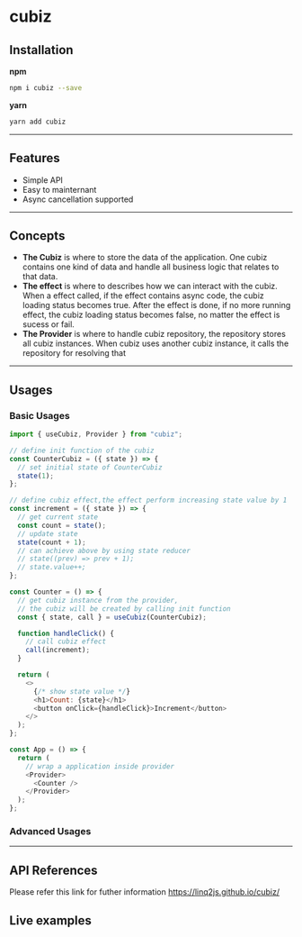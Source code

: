 # cubiz

## Installation

**npm**

```bash
npm i cubiz --save
```

**yarn**

```bash
yarn add cubiz
```

---

## Features

- Simple API
- Easy to mainternant
- Async cancellation supported

---

## Concepts

- **The Cubiz** is where to store the data of the application. One cubiz contains one kind of data and handle all business logic that relates to that data.
- **The effect** is where to describes how we can interact with the cubiz. When a effect called, if the effect contains async code, the cubiz loading status becomes true. After the effect is done, if no more running effect, the cubiz loading status becomes false, no matter the effect is sucess or fail.
- **The Provider** is where to handle cubiz repository, the repository stores all cubiz instances. When cubiz uses another cubiz instance, it calls the repository for resolving that

---

## Usages

### Basic Usages

```js
import { useCubiz, Provider } from "cubiz";

// define init function of the cubiz
const CounterCubiz = ({ state }) => {
  // set initial state of CounterCubiz
  state(1);
};

// define cubiz effect,the effect perform increasing state value by 1
const increment = ({ state }) => {
  // get current state
  const count = state();
  // update state
  state(count + 1);
  // can achieve above by using state reducer
  // state((prev) => prev + 1);
  // state.value++;
};

const Counter = () => {
  // get cubiz instance from the provider,
  // the cubiz will be created by calling init function
  const { state, call } = useCubiz(CounterCubiz);

  function handleClick() {
    // call cubiz effect
    call(increment);
  }

  return (
    <>
      {/* show state value */}
      <h1>Count: {state}</h1>
      <button onClick={handleClick}>Increment</button>
    </>
  );
};

const App = () => {
  return (
    // wrap a application inside provider
    <Provider>
      <Counter />
    </Provider>
  );
};
```

### Advanced Usages

---

## API References

Please refer this link for futher information https://linq2js.github.io/cubiz/

## Live examples

